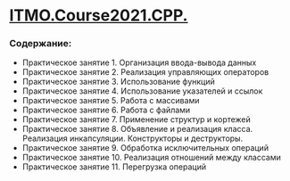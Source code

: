   # [ITMO.Course2021.CPP.](https://github.com/GeorgiyIsaev/ITMO.Course2021.CPP)
 
  ### Cодержание:

* Практическое занятие 1. Организация ввода-вывода данных 
* Практическое занятие 2. Реализация управляющих операторов 
* Практическое занятие 3. Использование функций 
* Практическое занятие 4. Использование указателей и ссылок 
* Практическое занятие 5. Работа с массивами 
* Практическое занятие 6. Работа с файлами 
* Практическое занятие 7. Применение структур и кортежей 
* Практическое занятие 8. Объявление и реализация класса. Реализация инкапсуляции. Конструкторы и деструкторы. 
* Практическое занятие 9. Обработка исключительных операций 
* Практическое занятие 10. Реализация отношений между классами 
* Практическое занятие 11. Перегрузка операций 
